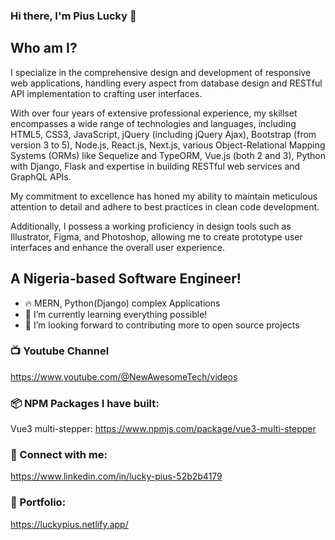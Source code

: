 ### Hi there, I'm Pius Lucky 👋

## Who am I?
I specialize in the comprehensive design and development of responsive web applications, handling every aspect from database design and RESTful API implementation to crafting user interfaces.

With over four years of extensive professional experience, my skillset encompasses a wide range of technologies and languages, including HTML5, CSS3, JavaScript, jQuery (including jQuery Ajax), Bootstrap (from version 3 to 5), Node.js, React.js, Next.js, various Object-Relational Mapping Systems (ORMs) like Sequelize and TypeORM, Vue.js (both 2 and 3), Python with Django, Flask and expertise in building RESTful web services and GraphQL APIs.

My commitment to excellence has honed my ability to maintain meticulous attention to detail and adhere to best practices in clean code development.

Additionally, I possess a working proficiency in design tools such as Illustrator, Figma, and Photoshop, allowing me to create prototype user interfaces and enhance the overall user experience.


## A Nigeria-based Software Engineer!

- 🔥 MERN, Python(Django) complex Applications 
- 🌱 I’m currently learning everything possible!
- 🚀 I’m looking forward to contributing more to open source projects


### 📺 Youtube Channel
https://www.youtube.com/@NewAwesomeTech/videos

### 📦 NPM Packages I have built: 
Vue3 multi-stepper: https://www.npmjs.com/package/vue3-multi-stepper


### 🤙 Connect with me:
https://www.linkedin.com/in/lucky-pius-52b2b4179


### 🐐 Portfolio: 
https://luckypius.netlify.app/

